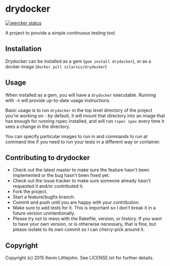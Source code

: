 # drydocker

[![wercker status](https://app.wercker.com/status/b00d4339862ef12b880f0022b6d20b2a/s "wercker status")](https://app.wercker.com/project/bykey/b00d4339862ef12b880f0022b6d20b2a)

A project to provide a simple continuous testing tool.

## Installation

Drydocker can be installed as a gem (`gem install drydocker`), or as a docker
image (`docker pull silarsis/drydocker`)

## Usage

When installed as a gem, you will have a `drydocker` executable. Running with
`-h` will provide up-to-date usage instructions.

Basic usage is to run `drydocker` in the top level directory of the project
you're working on - by default, it will mount that directory into an image
that has enough for running rspec installed, and will run `rspec spec` every
time it sees a change in the directory.

You can specify particular images to run in and commands to run at command line
if you need to run your tests in a different way or container.

## Contributing to drydocker

* Check out the latest master to make sure the feature hasn't been implemented or the bug hasn't been fixed yet.
* Check out the issue tracker to make sure someone already hasn't requested it and/or contributed it.
* Fork the project.
* Start a feature/bugfix branch.
* Commit and push until you are happy with your contribution.
* Make sure to add tests for it. This is important so I don't break it in a future version unintentionally.
* Please try not to mess with the Rakefile, version, or history. If you want to have your own version, or is otherwise necessary, that is fine, but please isolate to its own commit so I can cherry-pick around it.

## Copyright

Copyright (c) 2015 Kevin Littlejohn. See LICENSE.txt for
further details.
